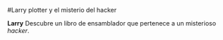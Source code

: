 #Larry plotter y el misterio del hacker

**Larry** Descubre un libro de ensamblador que pertenece a un
misterioso *hacker*.
